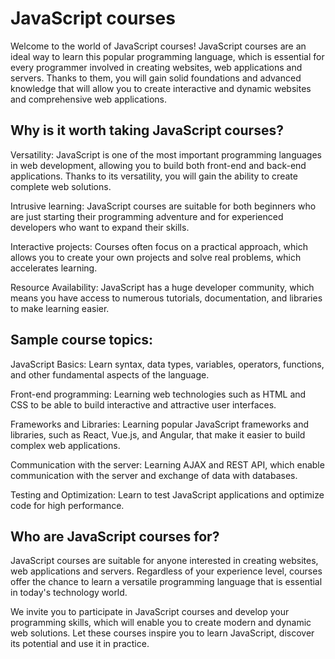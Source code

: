 # JavaScript courses
Welcome to the world of JavaScript courses! JavaScript courses are an ideal way to learn this popular programming language, which is essential for every programmer involved in creating websites, web applications and servers. Thanks to them, you will gain solid foundations and advanced knowledge that will allow you to create interactive and dynamic websites and comprehensive web applications.

## Why is it worth taking JavaScript courses?
Versatility: JavaScript is one of the most important programming languages in web development, allowing you to build both front-end and back-end applications. Thanks to its versatility, you will gain the ability to create complete web solutions.

Intrusive learning: JavaScript courses are suitable for both beginners who are just starting their programming adventure and for experienced developers who want to expand their skills.

Interactive projects: Courses often focus on a practical approach, which allows you to create your own projects and solve real problems, which accelerates learning.

Resource Availability: JavaScript has a huge developer community, which means you have access to numerous tutorials, documentation, and libraries to make learning easier.

## Sample course topics:
JavaScript Basics: Learn syntax, data types, variables, operators, functions, and other fundamental aspects of the language.

Front-end programming: Learning web technologies such as HTML and CSS to be able to build interactive and attractive user interfaces.

Frameworks and Libraries: Learning popular JavaScript frameworks and libraries, such as React, Vue.js, and Angular, that make it easier to build complex web applications.

Communication with the server: Learning AJAX and REST API, which enable communication with the server and exchange of data with databases.

Testing and Optimization: Learn to test JavaScript applications and optimize code for high performance.

## Who are JavaScript courses for?
JavaScript courses are suitable for anyone interested in creating websites, web applications and servers. Regardless of your experience level, courses offer the chance to learn a versatile programming language that is essential in today's technology world.

We invite you to participate in JavaScript courses and develop your programming skills, which will enable you to create modern and dynamic web solutions. Let these courses inspire you to learn JavaScript, discover its potential and use it in practice.
